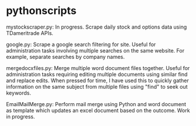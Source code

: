 # pythonscripts

mystockscraper.py:
  In progress. Scrape daily stock and options data using TDameritrade APIs.

google.py:
  Scrape a google search filtering for site. Useful for administration tasks involving multiple searches on the same website. For example,     separate searches by company names.
  
mergedocxfiles.py:
  Merge multiple word document files together. Useful for administration tasks requiring editing multiple documents using similar find and replace edits. When pressed for time, I have used this to quickly gather information on the same subject from multiple files using "find" to seek out keywords.
  
EmailMailMerge.py: 
  Perform mail merge using Python and word document as template which updates an excel document based on the outcome. Work in progress.

